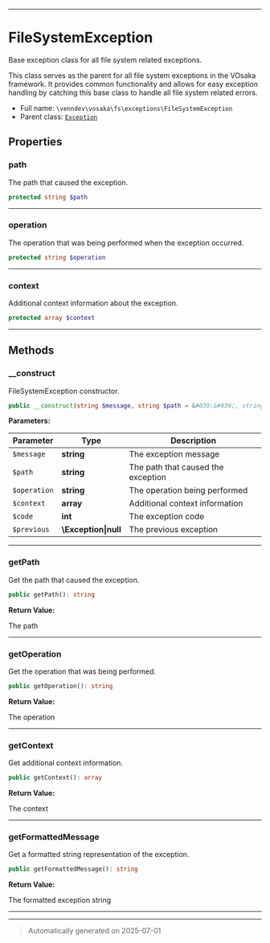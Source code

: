 ***

# FileSystemException

Base exception class for all file system related exceptions.

This class serves as the parent for all file system exceptions in the VOsaka framework.
It provides common functionality and allows for easy exception handling by catching
this base class to handle all file system related errors.

* Full name: `\venndev\vosaka\fs\exceptions\FileSystemException`
* Parent class: [`Exception`](../../../../Exception.md)



## Properties


### path

The path that caused the exception.

```php
protected string $path
```






***

### operation

The operation that was being performed when the exception occurred.

```php
protected string $operation
```






***

### context

Additional context information about the exception.

```php
protected array $context
```






***

## Methods


### __construct

FileSystemException constructor.

```php
public __construct(string $message, string $path = &#039;&#039;, string $operation = &#039;&#039;, array $context = [], int $code, \Exception|null $previous = null): mixed
```








**Parameters:**

| Parameter | Type | Description |
|-----------|------|-------------|
| `$message` | **string** | The exception message |
| `$path` | **string** | The path that caused the exception |
| `$operation` | **string** | The operation being performed |
| `$context` | **array** | Additional context information |
| `$code` | **int** | The exception code |
| `$previous` | **\Exception&#124;null** | The previous exception |





***

### getPath

Get the path that caused the exception.

```php
public getPath(): string
```









**Return Value:**

The path




***

### getOperation

Get the operation that was being performed.

```php
public getOperation(): string
```









**Return Value:**

The operation




***

### getContext

Get additional context information.

```php
public getContext(): array
```









**Return Value:**

The context




***

### getFormattedMessage

Get a formatted string representation of the exception.

```php
public getFormattedMessage(): string
```









**Return Value:**

The formatted exception string




***


***
> Automatically generated on 2025-07-01
